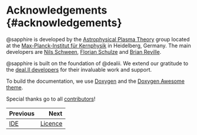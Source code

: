 # Acknowledgements {#acknowledgements}

@sapphire is developed by the [Astrophysical Plasma
Theory](https://www.mpi-hd.mpg.de/mpi/en/research/scientific-divisions-and-groups/independent-research-groups/apt)
group located at the [Max-Planck-Institut für
Kernphysik](https://www.mpi-hd.mpg.de/mpi/en/) in Heidelberg, Germany. The main
developers are
[Nils Schween](https://github.com/nils-schween),
[Florian Schulze](https://github.com/floschulze) and
[Brian Reville](https://github.com/brevrev).

@sapphire is built on the foundation of @dealii. We extend our gratitude to the
[deal.II developers](https://www.dealii.org/authors.html) for their invaluable
work and support.

To build the documentation, we use [Doxygen](https://www.doxygen.nl) and the
[Doxygen Awesome theme](https://github.com/jothepro/doxygen-awesome-css).

Special thanks go to all
[contributors](https://github.com/sapphirepp/sapphirepp/graphs/contributors)!

<div class="section_buttons">

| Previous    |                Next |
|:------------|--------------------:|
| [IDE](#ide) | [Licence](#licence) |

</div>
